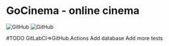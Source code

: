 # GoCinema - online cinema
<img alt="GitHub" src="https://img.shields.io/github/license/u2lentaru/GoCinema">   <img alt="GitHub" src="https://goreportcard.com/badge/github.com/u2lentaru/GoCinema">

#TODO
GitLabCI=>GitHub.Actions
Add database
Add more tests
